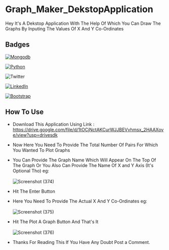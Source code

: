 # Graph_Maker_DekstopApplication

Hey It's A Dekstop Application With The Help Of Which You Can Draw The Graphs By Inputing The Values Of X And Y Co-Ordinates

## Badges


[![Mongodb](https://img.shields.io/badge/Monogodb-Database-blue)](https://www.mongodb.com/try/download/community)

[![Python](https://img.shields.io/badge/Python-v3.9.6-blue)](https://www.python.org/downloads/)

![Twitter](https://img.shields.io/twitter/url?color=Black&label=Twitter&style=social&url=https%3A%2F%2Ftwitter.com%2FAdhikariSalman%3Fs%3D09) 
 
[![LinkedIn](https://img.shields.io/badge/in-LinkedIn-blue)](https://www.linkedin.com/in/salman-adhikari-a938911bb)

[![Bootstrap](https://img.shields.io/badge/Bootstrap%20-Frontend-blue)](https://getbootstrap.com/)

## How To Use
- Download This Application Using Link :  https://drive.google.com/file/d/1tOCjNctAKCurWJJBEVvhmsx_2HAAXove/view?usp=drivesdk
- Now Here You Need To Provide The Total Number Of Pairs For Which You Wanted To Plot Graphs
- You Can Provide The Graph Name Which Will Appear On The Top Of The Graph Or You Also Can Provide The Name Of X and Y Axis (It's Optional Tho) eg:<br><br>
![Screenshot (374)](https://user-images.githubusercontent.com/80933048/128973720-0ce68dc9-7e6d-41b8-9144-bda0df6bccb8.png)
- Hit The Enter Button
- Here You Need To Provide The Actual X And Y Co-Ordinates eg:<br><br>
![Screenshot (375)](https://user-images.githubusercontent.com/80933048/128973755-90924778-e2e0-4851-a376-7332983db8e0.png)
- Hit The Plot A Graph Button And That's It <br><br>
![Screenshot (376)](https://user-images.githubusercontent.com/80933048/128973773-ed13b244-71da-498d-ad2a-146cabe750d4.png)

- Thanks For Reading This If You Have Any Doubt Post a Comment.


